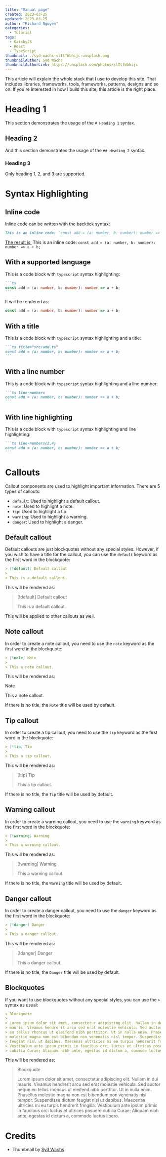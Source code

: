 ```yaml
---
title: "Manual page"
created: 2023-03-25
updated: 2023-03-25
author: "Richard Nguyen"
categories:
  - Tutorial
tags:
  - GatsbyJS
  - React
  - TypeScript
thumbnail: ./syd-wachs-slItfWbhijc-unsplash.png
thumbnailAuthor: Syd Wachs
thumbnailAuthorLink: https://unsplash.com/photos/slItfWbhijc
---
```


This article will explain the whole stack that I use to develop this site. That
includes libraries, frameworks, tools, frameworks, patterns, designs and so on.
If you're interested in how I build this site, this article is the right place.

<!-- end -->

# Heading 1

This section demonstrates the usage of the `# Heading 1` syntax.

## Heading 2

And this section demonstrates the usage of the `## Heading 2` syntax.

### Heading 3

Only heading 1, 2, and 3 are supported.

# Syntax Highlighting

## Inline code

Inline code can be written with the backtick syntax:

```md
This is an inline code: `const add = (a: number, b: number): number => a + b;`
```

<u>The result is:</u> This is an inline code: `const add = (a: number, b: number): number => a + b;`

## With a supported language

This is a code block with `typescript` syntax highlighting:

````md
```ts
const add = (a: number, b: number): number => a + b;
```
````

It will be rendered as:

```ts
const add = (a: number, b: number): number => a + b;
```

## With a title

This is a code block with `typescript` syntax highlighting and a title:

````md
```ts title="src/add.ts"
const add = (a: number, b: number): number => a + b;
```
````

## With a line number

This is a code block with `typescript` syntax highlighting and a line number:

````md
```ts line-numbers
const add = (a: number, b: number): number => a + b;
```
````

## With line highlighting

This is a code block with `typescript` syntax highlighting and line highlighting:

````md
```ts line-numbers{2,4}
const add = (a: number, b: number): number => a + b;
```
````

# Callouts

Callout components are used to highlight important information. There are 5 types of callouts:

- `default`: Used to highlight a default callout.
- `note`: Used to highlight a note.
- `tip`: Used to highlight a tip.
- `warning`: Used to highlight a warning.
- `danger`: Used to highlight a danger.

## Default callout

Default callouts are just blockquotes without any special styles. However, if you wish to have a title for the callout, you can use the `default` keyword as the first word in the blockquote:

```md
> [!default] Default callout
>
> This is a default callout.
```

This will be rendered as:

> [!default] Default callout
>
> This is a default callout.

This will be applied to other callouts as well.

## Note callout

In order to create a note callout, you need to use the `note` keyword as the first word in the blockquote:

```md
> [!note] Note
>
> This a note callout.
```

This will be rendered as:

> [!note]
>
> This a note callout.

If there is no title, the `Note` title will be used by default.

## Tip callout

In order to create a tip callout, you need to use the `tip` keyword as the first word in the blockquote:

```md
> [!tip] Tip
>
> This a tip callout.
```

This will be rendered as:

> [!tip] Tip
>
> This a tip callout.

If there is no title, the `Tip` title will be used by default.

## Warning callout

In order to create a warning callout, you need to use the `warning` keyword as the first word in the blockquote:

```md
> [!warning] Warning
>
> This a warning callout.
```

This will be rendered as:

> [!warning] Warning
>
> This a warning callout.

If there is no title, the `Warning` title will be used by default.

## Danger callout

In order to create a danger callout, you need to use the `danger` keyword as the first word in the blockquote:

```md
> [!danger] Danger
>
> This a danger callout.
```

This will be rendered as:

> [!danger] Danger
>
> This a danger callout.

If there is no title, the `Danger` title will be used by default.

## Blockquotes

If you want to use blockquotes without any special styles, you can use the `>` syntax as usual:

```md
> Blockquote
>
> Lorem ipsum dolor sit amet, consectetur adipiscing elit. Nullam in dui
> mauris. Vivamus hendrerit arcu sed erat molestie vehicula. Sed auctor neque
> eu tellus rhoncus ut eleifend nibh porttitor. Ut in nulla enim. Phasellus
> molestie magna non est bibendum non venenatis nisl tempor. Suspendisse dictum
> feugiat nisl ut dapibus. Maecenas ultricies mi eu turpis hendrerit fringilla.
> Vestibulum ante ipsum primis in faucibus orci luctus et ultrices posuere
> cubilia Curae; Aliquam nibh ante, egestas id dictum a, commodo luctus libero.
```

This will be rendered as:

> Blockquote
>
> Lorem ipsum dolor sit amet, consectetur adipiscing elit. Nullam in dui
> mauris. Vivamus hendrerit arcu sed erat molestie vehicula. Sed auctor neque
> eu tellus rhoncus ut eleifend nibh porttitor. Ut in nulla enim. Phasellus
> molestie magna non est bibendum non venenatis nisl tempor. Suspendisse dictum
> feugiat nisl ut dapibus. Maecenas ultricies mi eu turpis hendrerit fringilla.
> Vestibulum ante ipsum primis in faucibus orci luctus et ultrices posuere
> cubilia Curae; Aliquam nibh ante, egestas id dictum a, commodo luctus libero.

# Credits

- Thumbnail by [Syd Wachs](https://unsplash.com/photos/slItfWbhijc)
